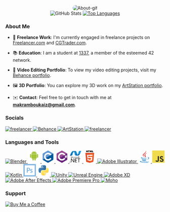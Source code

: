 <div align="center">
  <img src="https://github.com/BoukaizMakram/BoukaizMakram/blob/main/Comp%201%20(1).gif" alt="About-gif" style="border-radius: 20px;">
</div>

<div align="center">
  <div style="display: flex; justify-content: center;">
    <div>
      <img src="https://github-readme-stats.vercel.app/api?username=BoukaizMakram&show_icons=true" alt="GitHub Stats">
      <a href="https://github.com/anuraghazra/github-readme-stats">
        <img src="https://github-readme-stats.vercel.app/api/top-langs/?username=BoukaizMakram&layout=compact" alt="Top Languages">
      </a>
    </div>
  </div>
</div>

### About Me

- 💼 **Freelance Work**: I'm currently engaged in freelance projects on [Freelancer.com](https://www.freelancer.com/u/DanielZe) and [CGTrader.com](https://www.cgtrader.com/makramboukaiz).

- 📚 **Education**: I am a student at [1337](https://1337.ma/en/), a member of the esteemed 42 network.

- 🎥 **Video Editing Portfolio**: To view my video editing projects, visit my [Behance portfolio](https://www.behance.net/makramboukaiz1).

- 🖼️ **3D Portfolio**: You can explore my 3D work on my [ArtStation portfolio](https://www.artstation.com/makramboukaiz).

- ✉️ **Contact**: Feel free to get in touch with me at **makramboukaiz@gmail.com**.

### Socials

<p align="left">
  <a href="https://www.freelancer.com/u/DanielZe" target="blank">
    <img src="https://www.f-cdn.com/assets/main/en/assets/app-icons/icon-512x512.png" alt="freelancer" height="48" width="48" />
  </a>
  <a href="https://www.behance.net/makramboukaiz1" target="blank">
    <img src="https://raw.githubusercontent.com/rahuldkjain/github-profile-readme-generator/master/src/images/icons/Social/behance.svg" alt="Behance" height="30" width="40" />
  </a>
  <a href="https://www.artstation.com/makramboukaiz" target="blank">
    <img src="https://cdn4.iconfinder.com/data/icons/logos-and-brands/512/27_Artstation_logo_logos-512.png" alt="ArtStation" height="30" width="30" />
  </a>
  <a href="https://www.linkedin.com/in/boukaiz-makram/" target="blank">
    <img src="https://upload.wikimedia.org/wikipedia/commons/thumb/c/ca/LinkedIn_logo_initials.png/640px-LinkedIn_logo_initials.png" alt="freelancer" height="48" width="48" />
  </a>
</p>

### Languages and Tools

<p align="left">
  <a href="https://www.blender.org/" target="_blank" rel="noopener noreferrer">
    <img src="https://www.wittystore.com/image/cache/data/brands_logos/blender-logo-800x800.png" alt="Blender" width="40" height="40"/>
  </a>
  <a href="https://developer.android.com" target="_blank" rel="noreferrer">
    <img src="https://raw.githubusercontent.com/devicons/devicon/master/icons/android/android-original-wordmark.svg" alt="Android" width="40" height="40"/>
  </a>
  <a href="https://www.cprogramming.com/" target="_blank" rel="noreferrer">
    <img src="https://raw.githubusercontent.com/devicons/devicon/master/icons/c/c-original.svg" alt="C" width="40" height="40"/>
  </a>
  <a href="https://www.w3schools.com/cs/" target="_blank" rel="noreferrer">
    <img src="https://raw.githubusercontent.com/devicons/devicon/master/icons/csharp/csharp-original.svg" alt="C#" width="40" height="40"/>
  </a>
  <a href="https://dotnet.microsoft.com/" target="_blank" rel="noreferrer">
    <img src="https://raw.githubusercontent.com/devicons/devicon/master/icons/dot-net/dot-net-original-wordmark.svg" alt=".NET" width="40" height="40"/>
  </a>
  <a href="https://www.w3.org/html/" target="_blank" rel="noreferrer">
    <img src="https://raw.githubusercontent.com/devicons/devicon/master/icons/html5/html5-original-wordmark.svg" alt="HTML5" width="40" height="40"/>
  </a>
  <a href="https://www.adobe.com/in/products/illustrator.html" target="_blank" rel="noreferrer">
    <img src="https://www.vectorlogo.zone/logos/adobe_illustrator/adobe_illustrator-icon.svg" alt="Adobe Illustrator" width="40" height="40"/>
  </a>
  <a href="https://www.java.com" target="_blank" rel="noreferrer">
    <img src="https://raw.githubusercontent.com/devicons/devicon/master/icons/java/java-original.svg" alt="Java" width="40" height="40"/>
  </a>
  <a href="https://developer.mozilla.org/en-US/docs/Web/JavaScript" target="_blank" rel="noreferrer">
    <img src="https://raw.githubusercontent.com/devicons/devicon/master/icons/javascript/javascript-original.svg" alt="JavaScript" width="40" height="40"/>
  </a>
  <a href="https://kotlinlang.org" target="_blank" rel="noreferrer">
    <img src="https://www.vectorlogo.zone/logos/kotlinlang/kotlinlang-icon.svg" alt="Kotlin" width="40" height="40"/>
  </a>
  <a href="https://www.photoshop.com/en" target="_blank" rel="noreferrer">
    <img src="https://raw.githubusercontent.com/devicons/devicon/master/icons/photoshop/photoshop-line.svg" alt="Adobe Photoshop" width="40" height="40"/>
  </a>
  <a href="https://www.python.org" target="_blank" rel="noreferrer">
    <img src="https://raw.githubusercontent.com/devicons/devicon/master/icons/python/python-original.svg" alt="Python" width="40" height="40"/>
  </a>
  <a href="https://unity.com/" target="_blank" rel="noreferrer">
    <img src="https://www.vectorlogo.zone/logos/unity3d/unity3d-icon.svg" alt="Unity" width="40" height="40"/>
  </a>
  <a href="https://unrealengine.com/" target="_blank" rel="noreferrer">
    <img src="https://raw.githubusercontent.com/kenangundogan/fontisto/036b7eca71aab1bef8e6a0518f7329f13ed62f6b/icons/svg/brand/unreal-engine.svg" alt="Unreal Engine" width="40" height="40"/>
  </a>
  <a href="https://www.adobe.com/products/xd.html" target="_blank" rel="noreferrer">
    <img src="https://cdn.worldvectorlogo.com/logos/adobe-xd.svg" alt="Adobe XD" width="40" height="40"/>
  </a>
  <a href="https://www.adobe.com/products/aftereffects.html" target="_blank" rel="noreferrer">
    <img src="https://upload.wikimedia.org/wikipedia/commons/thumb/c/cb/Adobe_After_Effects_CC_icon.svg/1051px-Adobe_After_Effects_CC_icon.svg.png" alt="Adobe After Effects" width="40" height="40"/>
  </a>
  <a href="https://www.adobe.com/products/premiere.html" target="_blank" rel="noreferrer">
    <img src="https://upload.wikimedia.org/wikipedia/commons/thumb/4/40/Adobe_Premiere_Pro_CC_icon.svg/1200px-Adobe_Premiere_Pro_CC_icon.svg.png" alt="Adobe Premiere Pro" width="40" height="40"/>
  </a>
  <a href="https://www.smithmicro.com/moho" target="_blank" rel="noreferrer">
    <img src="http://store-images.s-microsoft.com/image/apps.24371.13510798887680171.7bcfb726-8484-4faf-a792-b7f571d0b2b2.4493b811-d6a6-4ed9-8606-05af3745e502" alt="Moho" width="40" height="40"/>
  </a>
  <!-- Add more languages and tools here -->
  <!-- Add more languages and tools here -->
</p>

### Support

<p>
  <a href="https://www.buymeacoffee.com/makramboukaiz" target="blank">
    <img src="https://cdn.buymeacoffee.com/buttons/v2/default-yellow.png" height="50" width="210" alt="Buy Me a Coffee" />
  </a>
</p>
